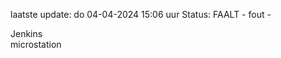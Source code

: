 laatste update: 
do 04-04-2024 15:06   uur 
Status: FAALT - fout - 
<div class="service R">Jenkins</div><div class="service Y">microstation</div>